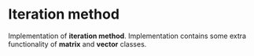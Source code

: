 # Iteration method

Implementation of **iteration method**. Implementation contains some extra functionality of **matrix** and **vector** classes. 
